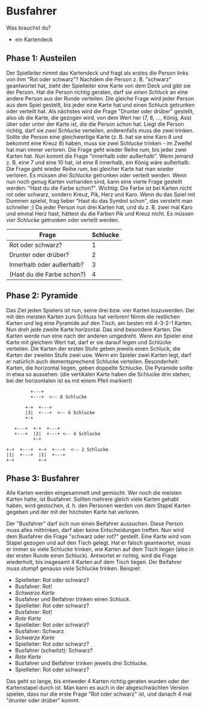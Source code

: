 # Busfahrer
Was brauchst du?

- ein Kartendeck

## Phase 1: Austeilen
Der Spielleiter nimmt das Kartendeck und fragt als erstes die Person links von ihm "Rot oder schwarz"? Nachdem die Person z. B. "schwarz" geantwortet hat, zieht der Spielleiter eine Karte von dem Deck und gibt sie der Person. Hat die Person richtig geraten, darf sie *einen Schluck* an eine andere Person aus der Runde verteilen. Die gleiche Frage wird jeder Person aus dem Spiel gestellt, bis jeder eine Karte hat und einen Schluck getrunken oder verteilt hat. Als nächstes wird die Frage "Drunter oder drüber" gestellt, also ob die Karte, die gezogen wird, von dem Wert her (7, 8, ..., König, Ass) über oder unter der Karte ist, die die Person schon hat. Liegt die Person richtig, darf sie *zwei Schlucke* verteilen, anderenfalls muss die zwei trinken. Sollte die Person eine gleichwertige Karte (z. B. hat sie eine Karo 8 und bekommt eine Kreuz 8) haben, muss sie zwei Schlucke trinken - im Zweifel hat man immer verloren. Die Frage geht wieder Reihe rum, bis jeder zwei Karten hat. Nun kommt die Frage "innerhalb oder außerhalb". Wenn jemand z. B. eine 7 und eine 10 hat, ist eine 8 innerhalb, ein König wäre außerhalb. Die Frage geht wieder Reihe rum, bei gleicher Karte hat man wieder verloren. Es müssen *drei Schlucke* getrunken oder verteilt werden. Wenn nun noch genug Karten vorhanden sind, kann eine vierte Frage gestellt werden: "Hast du die Farbe schon?". Wichtig: Die Farbe ist bei Karten nicht rot oder schwarz, sondern Kreuz, Pik, Herz und Karo. Wenn du das Spiel mit Dummen spielst, frag lieber "Hast du das Symbol schon", das versteht man schneller ;) Da jeder Person nun drei Karten hat, und du z. B. zwei mal Karo und einmal Herz hast, hättest du die Farben Pik und Kreuz nicht. Es müssen *vier Schlucke* getrunken oder verteilt werden.

| Frage                      | Schlucke |
|----------------------------|----------|
| Rot oder schwarz?          | 1        |
| Drunter oder drüber?       | 2        |
| Innerhalb oder außerhalb?  | 3        |
| (Hast du die Farbe schon?) | 4        |

## Phase 2: Pyramide
Das Ziel jeden Spielers ist nun, seine drei bzw. vier Karten loszuwerden. Der mit den meisten Karten zum Schluss hat verloren!
Nimm die restlichen Karten und leg eine Pyramide auf den Tisch, am besten mit 4-3-2-1 Karten. Nun dreh jede zweite Karte horizontal. Das sind besondere Karten.
Die Karten werde nun eine nach der anderen umgedreht. Wenn ein Spieler eine Karte mit gleichem Wert hat, darf er sie darauf legen und Schlücke verteilen. Die Karten der ersten Stufe geben jeweils einen Schluck, die Karten der zweiten Stufe zwei usw. Wenn ein Spieler zwei Karten legt, darf er natürlich auch dementsprechend Schlucke verteilen. Besonderheit: Karten, die horizontal liegen, geben doppelte Schlucke. Die Pyramide sollte in etwa so aussehen: (die vertikalen Karte haben die Schlucke drin stehen, bei der horizontalen ist es mit einem Pfeil markiert)

```
         +---+
         +---+  <-- 8 Schlucke

       +-+  +---+
       |3|  +---+  <-- 6 Schlucke
       +-+

   +---+  +-+  +---+
   +---+  |2|  +---+ <-- 4 Schlucke
          +-+

+-+  +---+  +-+  +---+  <-- 2 Schlucke
|1|  +---+  |1|  +---+  
+-+         +-+         
```

## Phase 3: Busfahrer
Alle Karten werden eingesammelt und gemischt. Wer noch die meisten Karten hatte, ist Busfahrer. Sollten mehrere gleich viele Karten gehabt haben, wird gestochen, d. h. den Personen werden von dem Stapel Karten gegeben und der mit der höchsten Karte hat verloren.

Der "Busfahrer" darf sich nun einen Beifahrer aussuchen. Diese Person muss alles mittrinken, darf aber keine Entscheidungen treffen. Nun wird dem Busfahrer die Frage "schwarz oder rot?" gestellt. Eine Karte wird vom Stapel gezogen und auf den Tisch gelegt. Hat er falsch geantwortet, muss er immer so viele Schlucke trinken, wie Karten auf dem Tisch liegen (also in der ersten Runde einen Schluck). Antwortet er richtig, wird die Frage wiederholt, bis insgesamt 4 Karten auf dem Tisch liegen. Der Beifahrer muss stumpf genauso viele Schlucke trinken. Beispiel:

- Spielleiter: Rot oder schwarz?
- Busfahrer: Rot!
- *Schwarze Karte*
- Busfahrer und Beifahrer trinken einen Schluck.
- Spielleiter: Rot oder schwarz?
- Busfahrer: Rot!
- *Rote Karte*
- Spielleiter: Rot oder schwarz?
- Busfahrer: Schwarz
- *Schwarze Karte*
- Spielleiter: Rot oder schwarz?
- Busfahrer (schwitzt): Schwarz?
- *Rote Karte*
- Busfahrer und Beifahrer trinken jeweils drei Schlucke.
- Spielleiter: Rot oder schwarz?

Das geht so lange, bis entweder 4 Karten richtig geraten wurden oder der Kartenstapel durch ist. Man kann es auch in der abgeschwächten Version spielen, dass nur die erste Frage "Rot oder schwarz" ist, und danach 4 mal "drunter oder drüber" kommt.